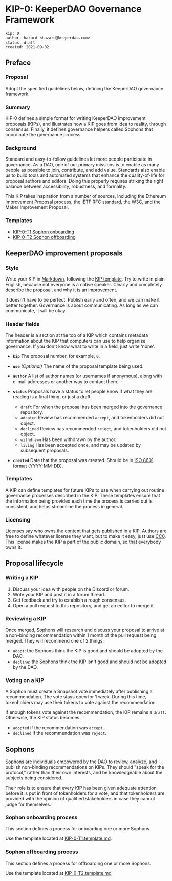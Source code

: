 # KIP-0: KeeperDAO Governance Framework 
```
kip: 0
author: hazard <hazard@keeperdao.com>
status: draft
created: 2021-09-02
```
## Preface 

### Proposal
Adopt the specified guidelines below, defining the KeeperDAO governance framework.

### Summary
KIP-0 defines a simple format for writing KeeperDAO improvement proposals (KIPs), and illustrates how a KIP goes from idea to reality, through consensus. Finally, it defines governance helpers called Sophons that coordinate the governance process.

### Background
Standard and easy-to-follow guidelines let more people participate in governance. As a DAO, one of our primary missions is to enable as many people as possible to join, contribute, and add value. Standards also enable us to build tools and automated systems that enhance the quality-of-life for proposal authors and editors. Doing this properly requires striking the right balance between accessibility, robustness, and formality. 

This KIP takes inspiration from a number of sources, including the Ethereum Improvement Proposal process, the IETF RFC standard, the W3C, and the Maker Improvement Proposal.

### Templates
   - [KIP-0-T1 Sophon onboarding](./KIP-0-T1.template.md)
   - [KIP-0-T2 Sophon offboarding](./KIP-0-T2.template.md)

## KeeperDAO improvement proposals 

### Style 

Write your KIP in [Markdown](https://en.wikipedia.org/wiki/Markdown), following the [KIP template](./KIP.template.md). Try to write in plain English, because not everyone is a native speaker. Clearly and completely describe the proposal, and why it is an improvement. 

It doesn't have to be perfect. Publish early and often, and we can make it better together. Governance is about communicating. As long as we can communicate, it will be okay. 

### Header fields

The header is a section at the top of a KIP which contains metadata information about the KIP that computers can use to help organize governance. If you don't know what to write in a field, just write 'none'.

- **`kip`** The proposal number, for example, `0`.

- **`use`** *(Optional)* The name of the proposal template being used.

- **`author`** A list of author names (or usernames if anonymous), along with e-mail addresses or another way to contact them.

- **`status`** Proposals have a status to let people know if what they are reading is a final thing, or just a draft.
   - `draft` For when the proposal has been merged into the governance repository.
   - `adopted` Review has recommended `accept`, and tokenholders did not object.
   - `declined` Review has recommended `reject`, and tokenholders did not object.
   - `withdrawn` Has been withdrawn by the author.
   - `living` Has been accepted once, and may be updated by subsequent proposals.

- **`created`** Date that the proposal was created. Should be in [ISO 8601](https://wikipedia.org/en/wiki/ISO_8601) format (YYYY-MM-DD).

### Templates

A KIP can define templates for future KIPs to use when carrying out routine governance processes described in the KIP. These templates ensure that the information being provided each time the process is carried out is consistent, and helps streamline the process in general.

### Licensing

Licenses say who owns the content that gets published in a KIP. Authors are free to define whatever license they want, but to make it easy, just use [CC0](https://creativecommons.org/publicdomain/zero/1.0/). This license makes the KIP a part of the public domain, so that everybody owns it.

## Proposal lifecycle

### Writing a KIP

1. Discuss your idea with people on the Discord or forum.
2. Write your KIP and post it in a forum thread.
3. Get feedback and try to establish a rough consensus.
4. Open a pull request to this repository, and get an editor to merge it.

### Reviewing a KIP

Once merged, Sophons will research and discuss your proposal to arrive at a non-binding recommendation within 1 month of the pull request being merged. They will recommend one of 2 things:
- `adopt`: the Sophons think the KIP is good and should be adopted by the DAO.
- `decline`: the Sophons think the KIP isn't good and should not be adopted by the DAO. 

### Voting on a KIP

A Sophon must create a Snapshot vote immediately after publishing a recommendation. The vote stays open for 1 week. During this time, tokenholders may use their tokens to vote against the recommendation. 

If enough tokens vote against the recommendation, the KIP remains a `draft`. Otherwise, the KIP status becomes:
- `adopted` if the recommendation was `accept`.
- `declined` if the recommendation was `reject`.

## Sophons 

Sophons are individuals empowered by the DAO to review, analyze, and publish non-binding recommendations on KIPs. They should "speak for the protocol," rather than their own interests, and be knowledgeable about the subjects being considered. 

Their role is to ensure that every KIP has been given adequate attention before it is put in front of tokenholders for a vote, and that tokenholders are provided with the opinion of qualified stakeholders in case they cannot judge for themselves.

### Sophon onboarding process 

This section defines a process for onboarding one or more Sophons. 

Use the template located at [KIP-0-T1.template.md](./KIP-0-T1.template.md).

### Sophon offboarding process 

This section defines a process for offboarding one or more Sophons.

Use the template located at [KIP-0-T2.template.md](./KIP-0-T2.template.md)


